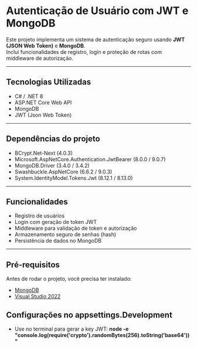 # Autenticação de Usuário com JWT e MongoDB

Este projeto implementa um sistema de autenticação seguro usando **JWT (JSON Web Token)** e **MongoDB**.  
Inclui funcionalidades de registro, login e proteção de rotas com middleware de autorização.

---

## Tecnologias Utilizadas
- C# / .NET 8
- ASP.NET Core Web API
- MongoDB
- JWT (Json Web Token)

---

## Dependências do projeto

- BCrypt.Net-Next (4.0.3)
- Microsoft.AspNetCore.Authentication.JwtBearer (8.0.0 / 9.0.7)
- MongoDB.Driver (3.4.0 / 3.4.2)
- Swashbuckle.AspNetCore (6.6.2 / 9.0.3)
- System.IdentityModel.Tokens.Jwt (8.12.1 / 8.13.0)

---

## Funcionalidades
- Registro de usuários
- Login com geração de token JWT
- Middleware para validação de token e autorização
- Armazenamento seguro de senhas (hash)
- Persistência de dados no MongoDB

---

## Pré-requisitos
Antes de rodar o projeto, você precisa ter instalado:
- [MongoDB](https://www.mongodb.com/try/download/community-kubernetes-operator)
- [Visual Studio 2022](https://visualstudio.microsoft.com/pt-br/downloads/)

## Configurações no appsettings.Development
- Use no terminal para gerar a key JWT: **node -e "console.log(require('crypto').randomBytes(256).toString('base64'))"**
